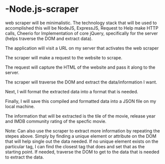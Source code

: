 -Node.js-scraper
================

web scraper will be minimalistic. The technology stack that will be used to accomplished this will be NodeJS, ExpressJS, Request to Help make HTTP calls, Cheerio for Implementation of core jQuery, specifically for the server (helps traverse the DOM and extract data).

The application will visit a URL on my server that activates the web scraper

The scraper will make a request to the website to scrape.

The request will capture the HTML of the website and pass it along to the server.

The scraper will traverse the DOM and extract the data/information I want.

Next, I will format the extracted data into a format that is needed.

Finally, I will save this compiled and formatted data into a JSON file on my local machine. 

The information that will be extracted is the tile of the movie, release year and IMDB community rating of the specfic movie.

Note: Can also use the scraper to extract more information by repeating the stepes above. Simply by finding a unique element or attribute on the DOM that will help single out the data needed. If no unique element exists on the particular tag, I can find the closest tag that does and set that as the starting point. If needed, traverse the DOM to get to the data that is needed to extract the data.


